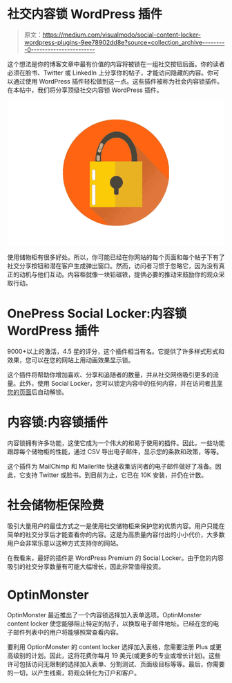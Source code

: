 # 社交内容锁 WordPress 插件

> 原文：<https://medium.com/visualmodo/social-content-locker-wordpress-plugins-9ee78902dd8e?source=collection_archive---------0----------------------->

这个想法是你的博客文章中最有价值的内容将被锁在一组社交按钮后面。你的读者必须在脸书、Twitter 或 LinkedIn 上分享你的帖子，才能访问隐藏的内容。你可以通过使用 WordPress 插件轻松做到这一点。这些插件被称为社会内容锁插件。在本帖中，我们将分享顶级社交内容锁 WordPress 插件。

![](img/f0cd7bffeb5a5ce6176d85945bf350fc.png)

使用储物柜有很多好处。所以，你可能已经在你网站的每个页面和每个帖子下有了社交分享按钮和潜在客户生成弹出窗口。然而，访问者习惯于忽略它，因为没有真正的动机与他们互动。内容柜就像一块铅磁铁，提供必要的推动来鼓励你的观众采取行动。

# OnePress Social Locker:内容锁 WordPress 插件

9000+以上的激活，4.5 星的评分，这个插件相当有名。它提供了许多样式形式和效果，您可以在您的网站上用动画效果显示锁。

这个插件将帮助你增加喜欢、分享和追随者的数量，并从社交网络吸引更多的流量。此外，使用 Social Locker，您可以锁定内容中的任何内容，并在访问者[共享您的页面](https://visualmodo.com/improve-your-seo-with-social-media/)后自动解锁。

# 内容锁:内容锁插件

内容锁拥有许多功能，这使它成为一个伟大的和易于使用的插件。因此，一些功能跟踪每个储物柜的性能，通过 CSV 导出电子邮件，显示您的条款和政策，等等。

这个插件为 MailChimp 和 Mailerlite 快速收集访问者的电子邮件做好了准备。因此，它支持 Twitter 或脸书。到目前为止，它已在 10K 安装，并仍在计数。

# 社会储物柜保险费

吸引大量用户的最佳方式之一是使用社交储物柜来保护您的优质内容。用户只能在简单的社交分享后才能查看你的内容。这是为高质量内容付出的小小代价，大多数用户会非常乐意以这种方式支持你的网站。

在我看来，最好的插件是 WordPress Premium 的 Social Locker。由于您的内容吸引的社交分享数量有可能大幅增长，因此非常值得投资。

# OptinMonster

OptinMonster 最近推出了一个内容锁选择加入表单选项。OptinMonster content locker 使您能够阻止特定的帖子，以换取电子邮件地址。已经在您的电子邮件列表中的用户将能够照常查看内容。

要利用 OptionMonster 的 content locker 选择加入表格，您需要注册 Plus 或更高级别的计划。因此，这将花费你每月 19 美元(或更多的专业或增长计划)。这些许可包括访问无限制的选择加入表单、分割测试、页面级目标等等。最后，你需要的一切，以产生线索，将观众转化为订户和客户。